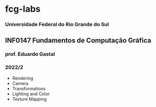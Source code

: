 # fcg-labs

### Universidade Federal do Rio Grande do Sul
## INF0147 Fundamentos de Computação Gráfica
### prof. Eduardo Gastal

### 2022/2


- Rendering
- Camera
- Transformations
- Lighting and Color
- Texture Mapping
